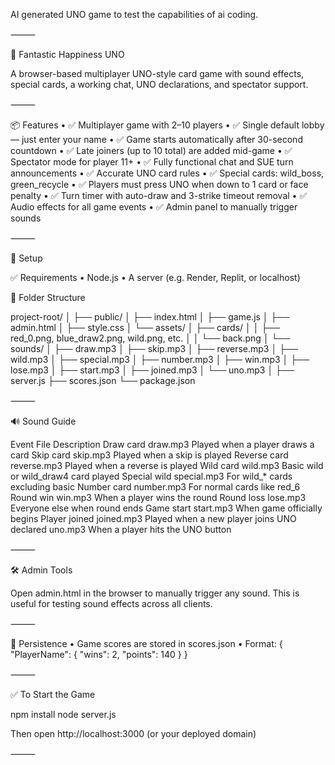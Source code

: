 AI generated UNO game to test the capabilities of ai coding.

⸻

🎉 Fantastic Happiness UNO

A browser-based multiplayer UNO-style card game with sound effects, special cards, a working chat, UNO declarations, and spectator support.

⸻

📦 Features
	•	✅ Multiplayer game with 2–10 players
	•	✅ Single default lobby — just enter your name
	•	✅ Game starts automatically after 30-second countdown
	•	✅ Late joiners (up to 10 total) are added mid-game
	•	✅ Spectator mode for player 11+
	•	✅ Fully functional chat and SUE turn announcements
	•	✅ Accurate UNO card rules
	•	✅ Special cards: wild_boss, green_recycle
	•	✅ Players must press UNO when down to 1 card or face penalty
	•	✅ Turn timer with auto-draw and 3-strike timeout removal
	•	✅ Audio effects for all game events
	•	✅ Admin panel to manually trigger sounds

⸻

🚀 Setup

✅ Requirements
	•	Node.js
	•	A server (e.g. Render, Replit, or localhost)

📂 Folder Structure

project-root/
│
├── public/
│   ├── index.html
│   ├── game.js
│   ├── admin.html
│   ├── style.css
│   └── assets/
│       ├── cards/
│       │   ├── red_0.png, blue_draw2.png, wild.png, etc.
│       │   └── back.png
│       └── sounds/
│           ├── draw.mp3
│           ├── skip.mp3
│           ├── reverse.mp3
│           ├── wild.mp3
│           ├── special.mp3
│           ├── number.mp3
│           ├── win.mp3
│           ├── lose.mp3
│           ├── start.mp3
│           ├── joined.mp3
│           └── uno.mp3
│
├── server.js
├── scores.json
└── package.json


⸻

🔊 Sound Guide

Event	File	Description
Draw card	draw.mp3	Played when a player draws a card
Skip card	skip.mp3	Played when a skip is played
Reverse card	reverse.mp3	Played when a reverse is played
Wild card	wild.mp3	Basic wild or wild_draw4 card played
Special wild	special.mp3	For wild_* cards excluding basic
Number card	number.mp3	For normal cards like red_6
Round win	win.mp3	When a player wins the round
Round loss	lose.mp3	Everyone else when round ends
Game start	start.mp3	When game officially begins
Player joined	joined.mp3	Played when a new player joins
UNO declared	uno.mp3	When a player hits the UNO button


⸻

🛠 Admin Tools

Open admin.html in the browser to manually trigger any sound. This is useful for testing sound effects across all clients.

⸻

💾 Persistence
	•	Game scores are stored in scores.json
	•	Format: { "PlayerName": { "wins": 2, "points": 140 } }

⸻

✅ To Start the Game

npm install
node server.js

Then open http://localhost:3000 (or your deployed domain)

⸻

